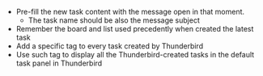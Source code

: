 - Pre-fill the new task content with the message open in that moment.
  - The task name should be also the message subject
- Remember the board and list used precedently when created the latest task
- Add a specific tag to every task created by Thunderbird
- Use such tag to display all the Thunderbird-created tasks in the default task panel in Thunderbird
